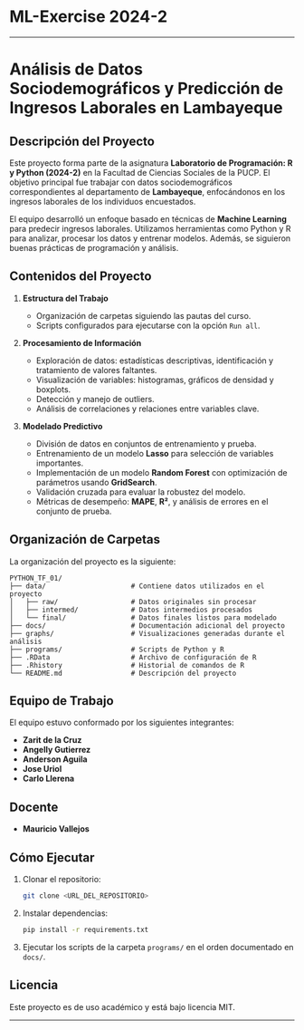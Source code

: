 # ML-Exercise 2024-2

---

# Análisis de Datos Sociodemográficos y Predicción de Ingresos Laborales en Lambayeque

## Descripción del Proyecto

Este proyecto forma parte de la asignatura **Laboratorio de Programación: R y Python (2024-2)** en la Facultad de Ciencias Sociales de la PUCP. El objetivo principal fue trabajar con datos sociodemográficos correspondientes al departamento de **Lambayeque**, enfocándonos en los ingresos laborales de los individuos encuestados.

El equipo desarrolló un enfoque basado en técnicas de **Machine Learning** para predecir ingresos laborales. Utilizamos herramientas como Python y R para analizar, procesar los datos y entrenar modelos. Además, se siguieron buenas prácticas de programación y análisis.

## Contenidos del Proyecto

1. **Estructura del Trabajo**
   - Organización de carpetas siguiendo las pautas del curso.
   - Scripts configurados para ejecutarse con la opción `Run all`.

2. **Procesamiento de Información**
   - Exploración de datos: estadísticas descriptivas, identificación y tratamiento de valores faltantes.
   - Visualización de variables: histogramas, gráficos de densidad y boxplots.
   - Detección y manejo de outliers.
   - Análisis de correlaciones y relaciones entre variables clave.

3. **Modelado Predictivo**
   - División de datos en conjuntos de entrenamiento y prueba.
   - Entrenamiento de un modelo **Lasso** para selección de variables importantes.
   - Implementación de un modelo **Random Forest** con optimización de parámetros usando **GridSearch**.
   - Validación cruzada para evaluar la robustez del modelo.
   - Métricas de desempeño: **MAPE**, **R²**, y análisis de errores en el conjunto de prueba.

## Organización de Carpetas

La organización del proyecto es la siguiente:

```
PYTHON_TF_01/
├── data/                     # Contiene datos utilizados en el proyecto
│   ├── raw/                  # Datos originales sin procesar
│   ├── intermed/             # Datos intermedios procesados
│   └── final/                # Datos finales listos para modelado
├── docs/                     # Documentación adicional del proyecto
├── graphs/                   # Visualizaciones generadas durante el análisis
├── programs/                 # Scripts de Python y R
├── .RData                    # Archivo de configuración de R
├── .Rhistory                 # Historial de comandos de R
└── README.md                 # Descripción del proyecto
```

## Equipo de Trabajo

El equipo estuvo conformado por los siguientes integrantes:

- **Zarit de la Cruz** 
- **Angelly Gutierrez** 
- **Anderson Aguila** 
- **Jose Uriol** 
- **Carlo Llerena** 

## Docente

- **Mauricio Vallejos**  

## Cómo Ejecutar

1. Clonar el repositorio:  
   ```bash
   git clone <URL_DEL_REPOSITORIO>
   ```
2. Instalar dependencias:
   ```bash
   pip install -r requirements.txt
   ```
3. Ejecutar los scripts de la carpeta `programs/` en el orden documentado en `docs/`.

## Licencia

Este proyecto es de uso académico y está bajo licencia MIT.

---


